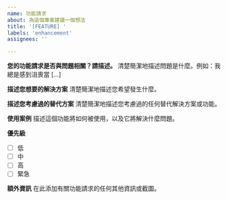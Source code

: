 ```yaml
---
name: 功能請求
about: 為這個專案建議一個想法
title: '[FEATURE] '
labels: 'enhancement'
assignees: ''

---
```


**您的功能請求是否與問題相關？請描述。**
清楚簡潔地描述問題是什麼。例如：我總是感到沮喪當 [...]

**描述您想要的解決方案**
清楚簡潔地描述您希望發生什麼。

**描述您考慮過的替代方案**
清楚簡潔地描述您考慮過的任何替代解決方案或功能。

**使用案例**
描述這個功能將如何被使用，以及它將解決什麼問題。

**優先級**
- [ ] 低
- [ ] 中
- [ ] 高
- [ ] 緊急

**額外資訊**
在此添加有關功能請求的任何其他資訊或截圖。